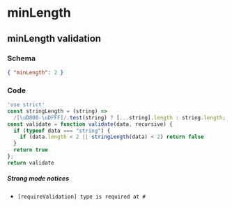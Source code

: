 # minLength

## minLength validation

### Schema

```json
{ "minLength": 2 }
```

### Code

```js
'use strict'
const stringLength = (string) =>
  /[\uD800-\uDFFF]/.test(string) ? [...string].length : string.length;
const validate = function validate(data, recursive) {
  if (typeof data === "string") {
    if (data.length < 2 || stringLength(data) < 2) return false
  }
  return true
};
return validate
```

##### Strong mode notices

 * `[requireValidation] type is required at #`

